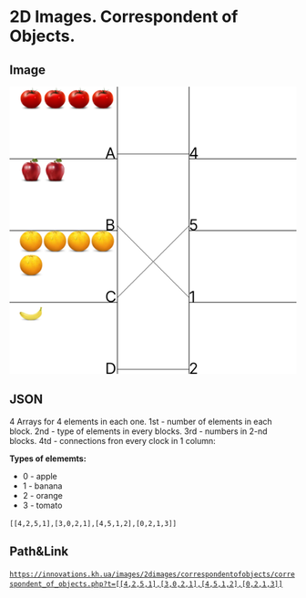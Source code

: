 # 2D Images. Correspondent of Objects.
## Image

<img src = "images/correspondent_of_objects.png">

## JSON
4 Arrays for 4 elements in each one. 1st - number of elements in each block. 2nd - type of elements in every blocks. 3rd - numbers in 2-nd blocks. 4td - connections fron every clock in 1 column:  

**Types of elememts:**  
* 0 - apple     
* 1 - banana     
* 2 - orange     
* 3 - tomato     

```[[4,2,5,1],[3,0,2,1],[4,5,1,2],[0,2,1,3]]```

## Path&Link
<a href = "https://innovations.kh.ua/images/2dimages/correspondentofobjects/correspondent_of_objects.php?t=[[4,2,5,1],[3,0,2,1],[4,5,1,2],[0,2,1,3]]" target = "_blank">```https://innovations.kh.ua/images/2dimages/correspondentofobjects/correspondent_of_objects.php?t=[[4,2,5,1],[3,0,2,1],[4,5,1,2],[0,2,1,3]]```  </a>  
